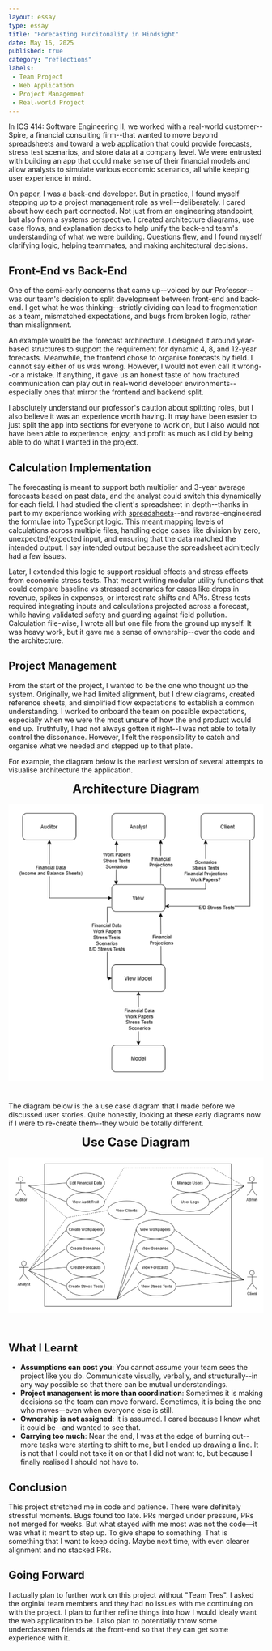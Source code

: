 ```yaml
---
layout: essay
type: essay
title: "Forecasting Funcitonality in Hindsight"
date: May 16, 2025
published: true
category: "reflections"
labels:
 - Team Project
 - Web Application
 - Project Management
 - Real-world Project
---
```


In ICS 414: Software Engineering II, we worked with a real-world customer--Spire, a financial consulting firm--that wanted to move beyond spreadsheets and toward a web application that could provide forecasts, stress test scenarios, and store data at a company level. We were entrusted with building an app that could make sense of their financial models and allow analysts to simulate various economic scenarios, all while keeping user experience in mind.

On paper, I was a back-end developer. But in practice, I found myself stepping up to a project management role as well--deliberately. I cared about how each part connected. Not just from an engineering standpoint, but also from a systems perspective. I created architecture diagrams, use case flows, and explanation decks to help unify the back-end team's understanding of what we were building. Questions flew, and I found myself clarifying logic, helping teammates, and making architectural decisions.

## Front-End vs Back-End

One of the semi-early concerns that came up--voiced by our Professor--was our team's decision to split development between front-end and back-end. I get what he was thinking--strictly dividing can lead to fragmentation as a team, mismatched expectations, and bugs from broken logic, rather than misalignment.

An example would be the forecast architecture. I designed it around year-based structures to support the requirement for dynamic 4, 8, and 12-year forecasts. Meanwhile, the frontend chose to organise forecasts by field. I cannot say either of us was wrong. However, I would not even call it wrong--or a mistake. If anything, it gave us an honest taste of how fractured communication can play out in real-world developer environments--especially ones that mirror the frontend and backend split. 

I absolutely understand our professor's caution about splitting roles, but I also believe it was an experience worth having. It may have been easier to just split the app into sections for everyone to work on, but I also would not have been able to experience, enjoy, and profit as much as I did by being able to do what I wanted in the project.

## Calculation Implementation

The forecasting is meant to support both multiplier and 3-year average forecasts based on past data, and the analyst could switch this dynamically for each field. I had studied the client's spreadsheet in depth--thanks in part to my experience working with [spreadsheets](https://jaycapist.github.io/projects/spreadsheetcalculator.html)--and reverse-engineered the formulae into TypeScript logic. This meant mapping levels of calculations across multiple files, handling edge cases like division by zero, unexpected/expected input, and ensuring that the data matched the intended output. I say intended output because the spreadsheet admittedly had a few issues.

Later, I extended this logic to support residual effects and stress effects from economic stress tests. That meant writing modular utility functions that could compare baseline vs stressed scenarios for cases like drops in revenue, spikes in expenses, or interest rate shifts and APIs. Stress tests required integrating inputs and calculations projected across a forecast, while having validated safety and guarding against field pollution. Calculation file-wise, I wrote all but one file from the ground up myself. It was heavy work, but it gave me a sense of ownership--over the code and the architecture.

## Project Management

From the start of the project, I wanted to be the one who thought up the system. Originally, we had limited alignment, but I drew diagrams, created reference sheets, and simplified flow expectations to establish a common understanding. I worked to onboard the team on possible expectations, especially when we were the most unsure of how the end product would end up. Truthfully, I had not always gotten it right--I was not able to totally control the dissonance. However, I felt the responsibility to catch and organise what we needed and stepped up to that plate.

For example, the diagram below is the earliest version of several attempts to visualise architecture the application.

<div style="text-align: center;">
  <strong style="font-size: 24px; padding-top: 24px;">Architecture Diagram</strong>
  <br>
  <img src="../img/ics414reflection/architecture-diagram.webp" alt="Architecture Diagram" width="600" style="padding-top: 16px; padding-bottom: 24px;" />
</div>

The diagram below is the a use case diagram that I made before we discussed user stories. Quite honestly, looking at these early diagrams now if I were to re-create them--they would be totally different.

<div style="text-align: center;">
  <strong style="font-size: 24px; padding-top: 24px;">Use Case Diagram</strong>
  <br>
  <img src="../img/ics414reflection/use-case-diagram.png" alt="use Case Diagram" width="600" style="padding-top: 16px; padding-bottom: 24px;" />
</div>

## What I Learnt

- **Assumptions can cost you**: You cannot assume your team sees the project like you do. Communicate visually, verbally, and structurally--in any way possible so that there can be mutual understandings.
- **Project management is more than coordination**: Sometimes it is making decisions so the team can move forward. Sometimes, it is being the one who moves--even when everyone else is still.
- **Ownership is not assigned**: It is assumed. I cared because I knew what it could be--and wanted to see that.
- **Carrying too much**: Near the end, I was at the edge of burning out--more tasks were starting to shift to me, but I ended up drawing a line. It is not that I could not take it on or that I did not want to, but because I finally realised I should not have to.

## Conclusion

This project stretched me in code and patience. There were definitely stressful moments. Bugs found too late. PRs merged under pressure, PRs not merged for weeks. But what stayed with me most was not the code—it was what it meant to step up. To give shape to something. That is something that I want to keep doing. Maybe next time, with even clearer alignment and no stacked PRs.

## Going Forward

I actually plan to further work on this project without "Team Tres". I asked the orginial team members and they had no issues with me continuing on with the project. I plan to further refine things into how I would idealy want the web application to be. I also plan to potentially throw some underclassmen friends at the front-end so that they can get some experience with it.